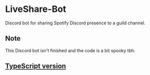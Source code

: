 # LiveShare-Bot
 Discord bot for sharing Spotify Discord presence to a guild channel.

## Note
 This Discord bot isn't finished and the code is a bit spooky tbh.

## [TypeScript version](https://github.com/Zemyoro/LiveShare-Bot/tree/TypeScript)
